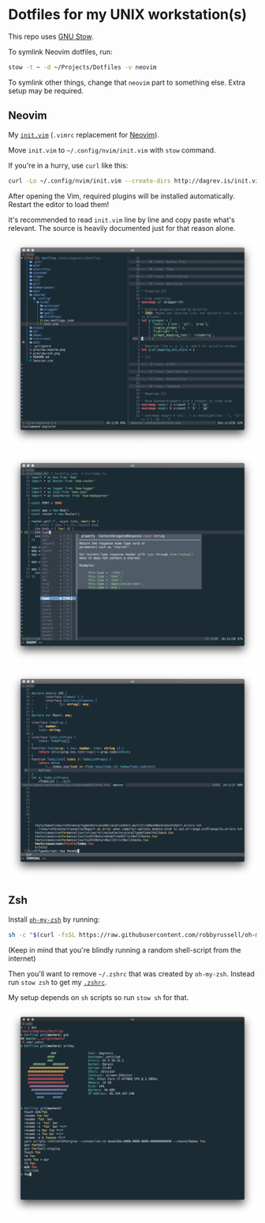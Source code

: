 # Dotfiles for my UNIX workstation(s)

This repo uses [GNU Stow](http://brandon.invergo.net/news/2012-05-26-using-gnu-stow-to-manage-your-dotfiles.html).

To symlink Neovim dotfiles, run:

```sh
stow -t ~ -d ~/Projects/Dotfiles -v neovim
```

To symlink other things, change that `neovim` part to something else. Extra
setup may be required.

## Neovim

My
[`init.vim`](https://github.com/daGrevis/Dotfiles/blob/master/neovim/.config/nvim/init.vim)
(`.vimrc` replacement for [Neovim](https://neovim.io/)).

Move `init.vim` to `~/.config/nvim/init.vim` with `stow` command.

If you're in a hurry, use `curl` like this:

```sh
curl -Lo ~/.config/nvim/init.vim --create-dirs http://dagrev.is/init.vim
```

After opening the Vim, required plugins will be installed automatically. Restart
the editor to load them!

It's recommended to read `init.vim` line by line and copy paste what's relevant.
The source is heavily documented just for that reason alone.

![Neovim Preview](vim1.png)

![Neovim Preview](vim2.png)

![Neovim Preview](vim3.png)

## Zsh

Install [`oh-my-zsh`](https://github.com/robbyrussell/oh-my-zsh) by running:

```sh
sh -c "$(curl -fsSL https://raw.githubusercontent.com/robbyrussell/oh-my-zsh/master/tools/install.sh)"
```

(Keep in mind that you're blindly running a random shell-script from the
internet)

Then you'll want to remove `~/.zshrc` that was created by `oh-my-zsh`. Instead
run `stow zsh` to get my [`.zshrc`](https://github.com/daGrevis/Dotfiles/blob/master/zsh/.zshrc).

My setup depends on `sh` scripts so run `stow sh` for that.

![Zsh Preview](zsh1.png)
